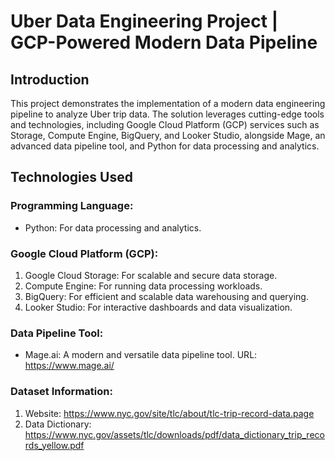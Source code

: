 # Uber Data Engineering Project | GCP-Powered Modern Data Pipeline

## Introduction

This project demonstrates the implementation of a modern data engineering pipeline to analyze Uber trip data. The solution leverages cutting-edge tools and technologies, including Google Cloud Platform (GCP) services such as Storage, Compute Engine, BigQuery, and Looker Studio, alongside Mage, an advanced data pipeline tool, and Python for data processing and analytics.

## Technologies Used

### Programming Language:
- Python: For data processing and analytics.

### Google Cloud Platform (GCP):
1. Google Cloud Storage: For scalable and secure data storage.
2. Compute Engine: For running data processing workloads.
3. BigQuery: For efficient and scalable data warehousing and querying.
4. Looker Studio: For interactive dashboards and data visualization.

### Data Pipeline Tool:
- Mage.ai: A modern and versatile data pipeline tool.
  URL: https://www.mage.ai/

### Dataset Information:
1. Website: https://www.nyc.gov/site/tlc/about/tlc-trip-record-data.page
2. Data Dictionary: https://www.nyc.gov/assets/tlc/downloads/pdf/data_dictionary_trip_records_yellow.pdf

